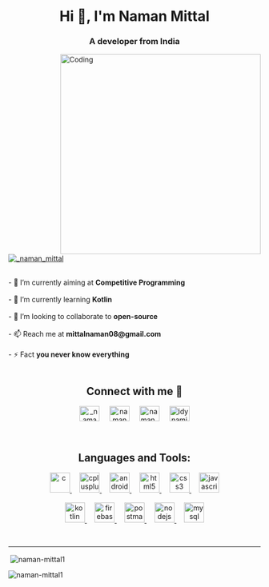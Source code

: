 <!-- [![MasterHead](https://thumbs.gfycat.com/FarOldElephantbeetle-max-1mb.gif)](https://github.com/Naman-Mittal1) --!>
<h1 align="center">Hi 👋, I'm Naman Mittal </h1>
<h3 align="center">A developer from India</h3>
<img align="right" alt="Coding" width="400" src="https://img.etimg.com/thumb/msid-84146056,width-1200,height-900,imgsize-638053,resizemode-8,quality-100/20210706_developer-economy_01.jpg">

<!-- <p align="left"> <img src="https://komarev.com/ghpvc/?username=naman-mittal1&label=Profile%20views&color=0e75b6&style=flat" alt="naman-mittal1" /> </p> --!>

<p align="left"> <a href="https://twitter.com/_naman_mittal" target="blank"><img src="https://img.shields.io/twitter/follow/_naman_mittal?logo=twitter&style=for-the-badge" alt="_naman_mittal" /></a> </p> <br>

- 🔭 I’m currently aiming at <b>Competitive Programming</b> <br> <br>

- 🌱 I’m currently learning <b>Kotlin</b> <br> <br>

- 👯 I’m looking to collaborate to <b>open-source</b> <br> <br>

- 📫 Reach me at <b>mittalnaman08@gmail.com</b> <br> <br>

- ⚡ Fact <b>you never know everything</b> <br> <br>

<h2 align="center">Connect with me 🤝 <br> </h2> 
<p align="center">
<a href="https://twitter.com/_naman_mittal" target="blank"><img align="center" src="https://raw.githubusercontent.com/rahuldkjain/github-profile-readme-generator/master/src/images/icons/Social/twitter.svg" alt="_naman_mittal" height="30" width="40" /></a>  &nbsp &nbsp
<a href="https://linkedin.com/in/namanmittal1" target="blank"><img align="center" src="https://raw.githubusercontent.com/rahuldkjain/github-profile-readme-generator/master/src/images/icons/Social/linked-in-alt.svg" alt="namanmittal1" height="30" width="40" /></a>  &nbsp &nbsp
<a href="https://www.codechef.com/users/naman_mittal1" target="blank"><img align="center" src="https://cdn.jsdelivr.net/npm/simple-icons@3.1.0/icons/codechef.svg" alt="naman_mittal1" height="30" width="40" /></a> &nbsp &nbsp
<a href="https://www.leetcode.com/idynamic" target="blank"><img align="center" src="https://raw.githubusercontent.com/rahuldkjain/github-profile-readme-generator/master/src/images/icons/Social/leet-code.svg" alt="idynamic" height="30" width="40" /></a>
</p>
<br>
<h2 align="center">Languages and Tools:</h2>

<p align="center"> </a> <a href="https://www.cprogramming.com/" target="_blank" rel="noreferrer"> <img src="https://raw.githubusercontent.com/devicons/devicon/master/icons/c/c-original.svg" alt="c" width="40" height="40"/> </a> &nbsp &nbsp <a href="https://www.w3schools.com/cpp/" target="_blank" rel="noreferrer"> <img src="https://raw.githubusercontent.com/devicons/devicon/master/icons/cplusplus/cplusplus-original.svg" alt="cplusplus" width="40" height="40"/> </a>  &nbsp &nbsp <a href="https://developer.android.com" target="_blank" rel="noreferrer"> <img src="https://raw.githubusercontent.com/devicons/devicon/master/icons/android/android-original-wordmark.svg" alt="android" width="40" height="40"/> </a> &nbsp &nbsp
<a href="https://www.w3.org/html/" target="_blank" rel="noreferrer"> <img src="https://raw.githubusercontent.com/devicons/devicon/master/icons/html5/html5-original-wordmark.svg" alt="html5" width="40" height="40"/> </a> &nbsp &nbsp <a href="https://www.w3schools.com/css/" target="_blank" rel="noreferrer"> <img src="https://raw.githubusercontent.com/devicons/devicon/master/icons/css3/css3-original-wordmark.svg" alt="css3" width="40" height="40"/> </a> &nbsp &nbsp <a href="https://developer.mozilla.org/en-US/docs/Web/JavaScript" target="_blank" rel="noreferrer"> <img src="https://raw.githubusercontent.com/devicons/devicon/master/icons/javascript/javascript-original.svg" alt="javascript" width="40" height="40"/> </a> <br> <br>
<a href="https://kotlinlang.org" target="_blank" rel="noreferrer"> <img src="https://www.vectorlogo.zone/logos/kotlinlang/kotlinlang-icon.svg" alt="kotlin" width="40" height="40"/> </a> &nbsp &nbsp <a href="https://firebase.google.com/" target="_blank" rel="noreferrer"> <img src="https://www.vectorlogo.zone/logos/firebase/firebase-icon.svg" alt="firebase" width="40" height="40"/> </a> &nbsp &nbsp <a href="https://postman.com" target="_blank" rel="noreferrer"> <img src="https://www.vectorlogo.zone/logos/getpostman/getpostman-icon.svg" alt="postman" width="40" height="40"/> </a> &nbsp &nbsp
<a href="https://nodejs.org" target="_blank" rel="noreferrer"> <img src="https://raw.githubusercontent.com/devicons/devicon/master/icons/nodejs/nodejs-original-wordmark.svg" alt="nodejs" width="40" height="40"/> </a> &nbsp &nbsp <a href="https://www.mysql.com/" target="_blank" rel="noreferrer"> <img src="https://raw.githubusercontent.com/devicons/devicon/master/icons/mysql/mysql-original-wordmark.svg" alt="mysql" width="40" height="40"/> </a>  </p>
<br>
<hr>
<!-- <p><img align="left" src="https://github-readme-stats.vercel.app/api/top-langs?username=naman-mittal1&show_icons=true&locale=en&layout=compact" alt="naman-mittal1" /></p> !-->

<p>&nbsp;<img align="center" src="https://github-readme-stats.vercel.app/api?username=naman-mittal1&show_icons=true&locale=en" alt="naman-mittal1" /></p>

<p><img align="center" src="https://github-readme-streak-stats.herokuapp.com/?user=naman-mittal1&" alt="naman-mittal1" /></p>
